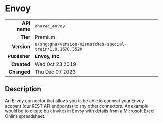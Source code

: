 # Envoy
| | |
|-:|-|
|**API name**|`shared_envoy`|
|**Tier**|Premium|
|**Version**|`u/shgogna/version-mismatches-special-train\1.0.1670.3520`|
|**Publisher**|**Envoy, Inc.**|
|**Created**|Wed Oct 23 2019|
|**Changed**|Thu Dec 07 2023|

## Description
An Envoy connector that allows you to be able to connect your Envoy account (our REST API endpoints) to any other connectors. An example would be to create bulk invites in Envoy with details from a Microsoft Excel Online spreadsheet.
